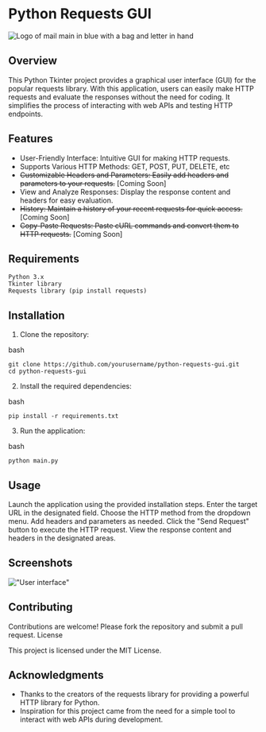 # Python Requests GUI

![Logo of mail main in blue with a bag and letter in hand](https://images-platform.99static.com/G_UI-WFOaDaW6kGL9LFS8dPRKWA=/0x0:2004x2004/500x500/top/smart/99designs-contests-attachments/102/102150/attachment_102150231)
## Overview

This Python Tkinter project provides a graphical user interface (GUI) for the popular requests library. With this application, users can easily make HTTP requests and evaluate the responses without the need for coding. It simplifies the process of interacting with web APIs and testing HTTP endpoints.
## Features

- User-Friendly Interface: Intuitive GUI for making HTTP requests.
- Supports Various HTTP Methods: GET, POST, PUT, DELETE, etc
- ~~Customizable Headers and Parameters: Easily add headers and parameters to your requests.~~ [Coming Soon]
- View and Analyze Responses: Display the response content and headers for easy evaluation.
- ~~History: Maintain a history of your recent requests for quick access.~~ [Coming Soon]
- ~~Copy-Paste Requests: Paste cURL commands and convert them to HTTP requests.~~ [Coming Soon]

## Requirements

    Python 3.x
    Tkinter library
    Requests library (pip install requests)

## Installation

1. Clone the repository:

bash
```
git clone https://github.com/yourusername/python-requests-gui.git
cd python-requests-gui
```

2. Install the required dependencies:

bash
```
pip install -r requirements.txt
```
3. Run the application:

bash
```
python main.py
```

## Usage

Launch the application using the provided installation steps.
Enter the target URL in the designated field.
Choose the HTTP method from the dropdown menu.
Add headers and parameters as needed.
Click the "Send Request" button to execute the HTTP request.
View the response content and headers in the designated areas.

## Screenshots

!["User interface"](https://i.postimg.cc/y8hWx99L/mailman.png)
## Contributing

Contributions are welcome! Please fork the repository and submit a pull request.
License

This project is licensed under the MIT License.
## Acknowledgments

- Thanks to the creators of the requests library for providing a powerful HTTP library for Python.
- Inspiration for this project came from the need for a simple tool to interact with web APIs during development.